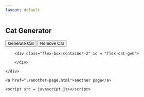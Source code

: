 ```yaml
---
layout: default
---
```

<html lang="en">
<head>
    <meta charset="UTF-8">
    <meta name="viewport" content="width=device-width, initial-scale=1.0">
    <link rel="stylesheet" href="https://maxcdn.bootstrapcdn.com/bootstrap/4.0.0/css/bootstrap.min.css" />
    <link rel="stylesheet" href="style.css"/>
    <title>Test Page</title>
</head>
<body>
    <div class="container-2">
        <h2>Cat Generator</h2>
          <button class="btn btn-success" id="cat-generator" onclick="generateCat()"> Generate Cat</button>
          <button class="btn btn-danger" id="reset" onclick="resetCat()">Remove Cat</button>

        <div class="flex-box-container-2" id = "flex-cat-gen">

        </div>

    </div>

    <a href="./another-page.html">another page</a>

    <script src = javascript.js></script>
</body>
</html>

